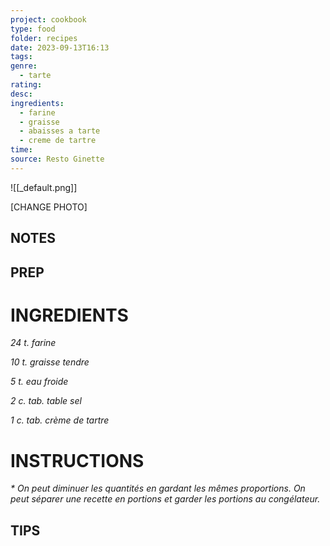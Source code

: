 ```yaml
---
project: cookbook
type: food
folder: recipes
date: 2023-09-13T16:13
tags: 
genre:
  - tarte
rating: 
desc: 
ingredients:
  - farine
  - graisse
  - abaisses a tarte
  - creme de tartre
time: 
source: Resto Ginette
---
```


![[_default.png]]

[CHANGE PHOTO]


## NOTES




## PREP


# INGREDIENTS

_24 t. farine_

_10 t. graisse tendre_

_5 t. eau froide_

_2 c. tab. table sel_

_1 c. tab. crème de tartre_



# INSTRUCTIONS

_* On peut diminuer les quantités en gardant_
_les mêmes proportions. On peut séparer une_
_recette en portions et garder les portions au_
_congélateur._



## TIPS



